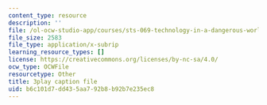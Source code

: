 ```yaml
---
content_type: resource
description: ''
file: /ol-ocw-studio-app/courses/sts-069-technology-in-a-dangerous-world-fall-2002/b6c101d7dd435aa792b8b92b7e235ec8_s_dn2M7JWy8.vtt
file_size: 2583
file_type: application/x-subrip
learning_resource_types: []
license: https://creativecommons.org/licenses/by-nc-sa/4.0/
ocw_type: OCWFile
resourcetype: Other
title: 3play caption file
uid: b6c101d7-dd43-5aa7-92b8-b92b7e235ec8
---
```

